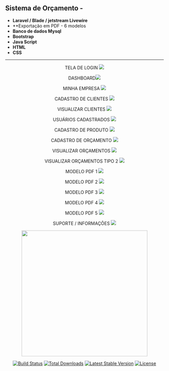 ## Sistema de Orçamento -
- **Laravel / Blade / jetstream Livewire**
- **Exportação em PDF - 6 modelos 
- **Banco de dados Mysql**
- **Bootstrap**
- **Java Script**
- **HTML**
- **CSS**
<hr>

<p align="center"> TELA DE LOGIN <img src="https://github.com/igorarrudabatista/Imagens/blob/main/imagem_2022-05-30_161606930.png" />
<p align="center"> DASHBOARD<img src="https://github.com/igorarrudabatista/Imagens/blob/main/imagem_2022-05-30_161622339.png" />
<p align="center"> MINHA EMPRESA <img src="https://github.com/igorarrudabatista/Imagens/blob/main/imagem_2022-05-30_161638225.png" />
<p align="center"> CADASTRO DE CLIENTES <img src="https://github.com/igorarrudabatista/Imagens/blob/main/imagem_2022-05-30_161710788.png" />
<p align="center"> VISUALIZAR CLIENTES <img src="https://github.com/igorarrudabatista/Imagens/blob/main/imagem_2022-05-30_161807155.png" />
<p align="center"> USUÁRIOS CADASTRADOS  <img src="https://github.com/igorarrudabatista/Imagens/blob/main/imagem_2022-05-30_161819606.png" />
<p align="center"> CADASTRO DE PRODUTO  <img src="https://github.com/igorarrudabatista/Imagens/blob/main/imagem_2022-05-30_161832888.png" />
<p align="center"> CADASTRO DE ORÇAMENTO  <img src="https://github.com/igorarrudabatista/Imagens/blob/main/imagem_2022-05-30_161849602.png" />
<p align="center"> VISUALIZAR ORÇAMENTOS  <img src="https://github.com/igorarrudabatista/Imagens/blob/main/imagem_2022-05-30_161909999.png" />
<p align="center"> VISUALIZAR ORÇAMENTOS TIPO 2  <img src="https://github.com/igorarrudabatista/Imagens/blob/main/imagem_2022-05-30_161922998.png" />
<p align="center"> MODELO PDF 1 <img src="https://github.com/igorarrudabatista/Imagens/blob/main/imagem_2022-05-30_162438063.png" />
<p align="center"> MODELO PDF 2  <img src="https://github.com/igorarrudabatista/Imagens/blob/main/imagem_2022-05-30_162454242.png" />
<p align="center"> MODELO PDF 3  <img src="https://github.com/igorarrudabatista/Imagens/blob/main/imagem_2022-05-30_162509721.png" />
<p align="center"> MODELO PDF 4  <img src="https://github.com/igorarrudabatista/Imagens/blob/main/imagem_2022-05-30_165702012.png" />
<p align="center"> MODELO PDF 5  <img src="https://github.com/igorarrudabatista/Imagens/blob/main/imagem_2022-05-30_162531570.png" />
<p align="center"> SUPORTE / INFORMAÇÕES  <img src="https://github.com/igorarrudabatista/Imagens/blob/main/imagem_2022-05-30_162637917.png" />


    
    
<p align="center"><a href="https://laravel.com" target="_blank"><img src="https://raw.githubusercontent.com/laravel/art/master/logo-lockup/5%20SVG/2%20CMYK/1%20Full%20Color/laravel-logolockup-cmyk-red.svg" width="400"></a></p>

<p align="center">
<a href="https://travis-ci.org/laravel/framework"><img src="https://travis-ci.org/laravel/framework.svg" alt="Build Status"></a>
<a href="https://packagist.org/packages/laravel/framework"><img src="https://img.shields.io/packagist/dt/laravel/framework" alt="Total Downloads"></a>
<a href="https://packagist.org/packages/laravel/framework"><img src="https://img.shields.io/packagist/v/laravel/framework" alt="Latest Stable Version"></a>
<a href="https://packagist.org/packages/laravel/framework"><img src="https://img.shields.io/packagist/l/laravel/framework" alt="License"></a>
</p>
